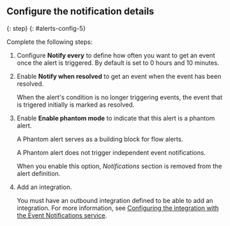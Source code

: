 ## Configure the notification details
{: step}
{: #alerts-config-5}


Complete the following steps:

1. Configure **Notify every** to define how often you want to get an event once the alert is triggered. By default is set to 0 hours and 10 minutes.

2. Enable **Notify when resolved** to get an event when the event has been resolved.

    When the alert's condition is no longer triggering events, the event that is trigered initially is marked as resolved.

3. Enable **Enable phantom mode** to indicate that this alert is a phantom alert.

    A Phantom alert serves as a building block for flow alerts.

    A Phantom alert does not trigger independent event notifications.

    When you enable this option, *Notifications* section  is removed from the alert definition.

4. Add an integration.

    You must have an outbound integration defined to be able to add an integration. For more information, see [Configuring the integration with the Event Notifications service](/docs/cloud-logs?topic=cloud-logs-event-notifications-configure).
    
